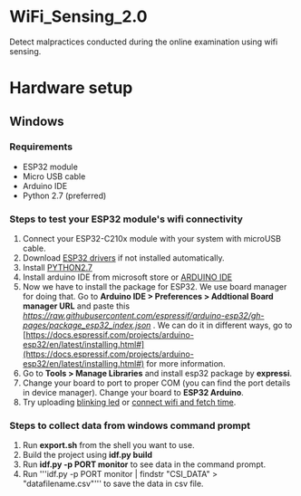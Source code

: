 # WiFi_Sensing_2.0
Detect malpractices conducted during the online examination using wifi sensing. 

# Hardware setup

## Windows

### Requirements

- ESP32 module
- Micro USB cable
- Arduino IDE
- Python 2.7 (preferred)

### Steps to test your ESP32 module's wifi connectivity
1. Connect your ESP32-C210x module with your system with microUSB cable.
2. Download [ESP32 drivers](https://www.silabs.com/developers/usb-to-uart-bridge-vcp-drivers) if not installed automatically.
3. Install [PYTHON2.7](https://www.python.org/download/releases/2.7/)
4. Install arduino IDE from microsoft store or [ARDUINO IDE](https://www.arduino.cc/en/software)
5. Now we have to install the package for ESP32. We use board manager for doing that. Go to **Arduino IDE > Preferences > Addtional Board manager URL** and paste this *https://raw.githubusercontent.com/espressif/arduino-esp32/gh-pages/package_esp32_index.json* . We can do it in different ways, go to [https://docs.espressif.com/projects/arduino-esp32/en/latest/installing.html#](https://docs.espressif.com/projects/arduino-esp32/en/latest/installing.html#) for more information.
6. Go to **Tools > Manage Libraries** and install esp32 package by **expressi**. 
7. Change your board to port to proper COM (you can find the port details in device manager). Change your board to **ESP32 Arduino**.
8. Try uploading [blinking led](examples/led_light.h) or [connect wifi and fetch time](examples/wifiBasic.h).


### Steps to collect data from windows command prompt
1. Run **export.sh** from the shell you want to use.
2. Build the project using **idf.py build**
3. Run **idf.py -p PORT monitor** to see data in the command prompt.
4. Run '''idf.py -p PORT monitor | findstr "CSI_DATA" > "datafilename.csv"''' to save the data in csv file.